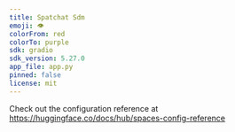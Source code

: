```yaml
---
title: Spatchat Sdm
emoji: 👁
colorFrom: red
colorTo: purple
sdk: gradio
sdk_version: 5.27.0
app_file: app.py
pinned: false
license: mit
---
```


Check out the configuration reference at https://huggingface.co/docs/hub/spaces-config-reference
